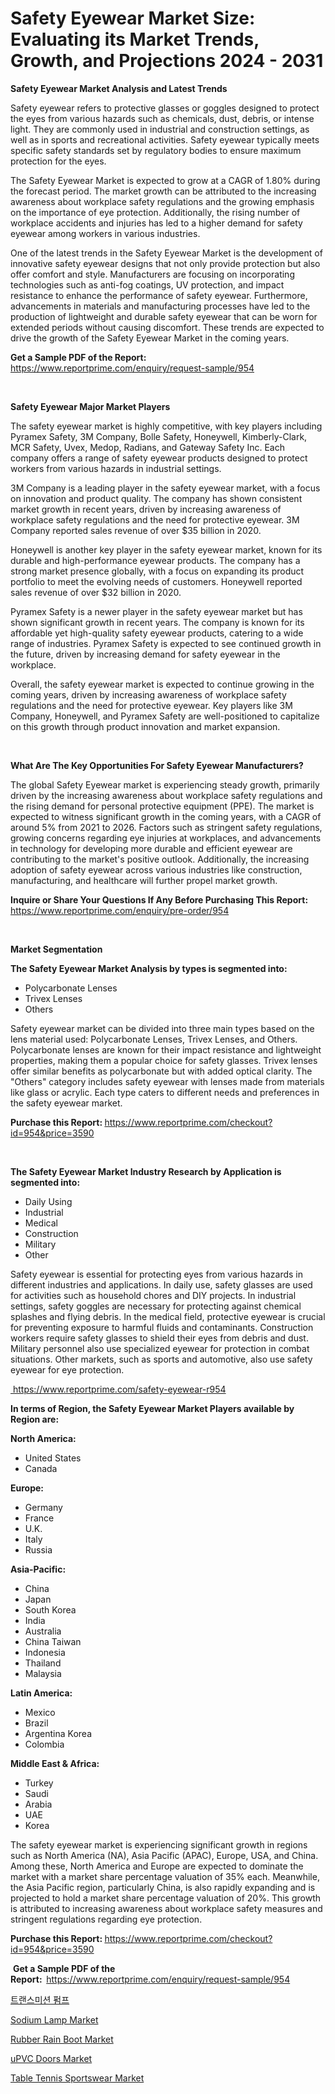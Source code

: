 <p><h1>Safety Eyewear Market Size: Evaluating its Market Trends, Growth, and Projections 2024 - 2031</h1></p><p><strong>Safety Eyewear Market Analysis and Latest Trends</strong></p>
<p><p>Safety eyewear refers to protective glasses or goggles designed to protect the eyes from various hazards such as chemicals, dust, debris, or intense light. They are commonly used in industrial and construction settings, as well as in sports and recreational activities. Safety eyewear typically meets specific safety standards set by regulatory bodies to ensure maximum protection for the eyes.</p><p>The Safety Eyewear Market is expected to grow at a CAGR of 1.80% during the forecast period. The market growth can be attributed to the increasing awareness about workplace safety regulations and the growing emphasis on the importance of eye protection. Additionally, the rising number of workplace accidents and injuries has led to a higher demand for safety eyewear among workers in various industries.</p><p>One of the latest trends in the Safety Eyewear Market is the development of innovative safety eyewear designs that not only provide protection but also offer comfort and style. Manufacturers are focusing on incorporating technologies such as anti-fog coatings, UV protection, and impact resistance to enhance the performance of safety eyewear. Furthermore, advancements in materials and manufacturing processes have led to the production of lightweight and durable safety eyewear that can be worn for extended periods without causing discomfort. These trends are expected to drive the growth of the Safety Eyewear Market in the coming years.</p></p>
<p><strong>Get a Sample PDF of the Report:&nbsp;</strong> <a href="https://www.reportprime.com/enquiry/request-sample/954">https://www.reportprime.com/enquiry/request-sample/954</a></p>
<p>&nbsp;</p>
<p><strong>Safety Eyewear Major Market Players</strong></p>
<p><p>The safety eyewear market is highly competitive, with key players including Pyramex Safety, 3M Company, Bolle Safety, Honeywell, Kimberly-Clark, MCR Safety, Uvex, Medop, Radians, and Gateway Safety Inc. Each company offers a range of safety eyewear products designed to protect workers from various hazards in industrial settings.</p><p>3M Company is a leading player in the safety eyewear market, with a focus on innovation and product quality. The company has shown consistent market growth in recent years, driven by increasing awareness of workplace safety regulations and the need for protective eyewear. 3M Company reported sales revenue of over $35 billion in 2020.</p><p>Honeywell is another key player in the safety eyewear market, known for its durable and high-performance eyewear products. The company has a strong market presence globally, with a focus on expanding its product portfolio to meet the evolving needs of customers. Honeywell reported sales revenue of over $32 billion in 2020.</p><p>Pyramex Safety is a newer player in the safety eyewear market but has shown significant growth in recent years. The company is known for its affordable yet high-quality safety eyewear products, catering to a wide range of industries. Pyramex Safety is expected to see continued growth in the future, driven by increasing demand for safety eyewear in the workplace.</p><p>Overall, the safety eyewear market is expected to continue growing in the coming years, driven by increasing awareness of workplace safety regulations and the need for protective eyewear. Key players like 3M Company, Honeywell, and Pyramex Safety are well-positioned to capitalize on this growth through product innovation and market expansion.</p></p>
<p>&nbsp;</p>
<p><strong>What Are The Key Opportunities For Safety Eyewear Manufacturers?</strong></p>
<p><p>The global Safety Eyewear market is experiencing steady growth, primarily driven by the increasing awareness about workplace safety regulations and the rising demand for personal protective equipment (PPE). The market is expected to witness significant growth in the coming years, with a CAGR of around 5% from 2021 to 2026. Factors such as stringent safety regulations, growing concerns regarding eye injuries at workplaces, and advancements in technology for developing more durable and efficient eyewear are contributing to the market's positive outlook. Additionally, the increasing adoption of safety eyewear across various industries like construction, manufacturing, and healthcare will further propel market growth.</p></p>
<p><strong>Inquire or Share Your Questions If Any Before Purchasing This Report:</strong> <a href="https://www.reportprime.com/enquiry/pre-order/954">https://www.reportprime.com/enquiry/pre-order/954</a></p>
<p>&nbsp;</p>
<p><strong>Market Segmentation</strong></p>
<p><strong>The Safety Eyewear Market Analysis by types is segmented into:</strong></p>
<p><ul><li>Polycarbonate Lenses</li><li>Trivex Lenses</li><li>Others</li></ul></p>
<p><p>Safety eyewear market can be divided into three main types based on the lens material used: Polycarbonate Lenses, Trivex Lenses, and Others. Polycarbonate lenses are known for their impact resistance and lightweight properties, making them a popular choice for safety glasses. Trivex lenses offer similar benefits as polycarbonate but with added optical clarity. The "Others" category includes safety eyewear with lenses made from materials like glass or acrylic. Each type caters to different needs and preferences in the safety eyewear market.</p></p>
<p><strong>Purchase this Report:&nbsp;</strong><a href="https://www.reportprime.com/checkout?id=954&price=3590">https://www.reportprime.com/checkout?id=954&price=3590</a></p>
<p>&nbsp;</p>
<p><strong>The Safety Eyewear Market Industry Research by Application is segmented into:</strong></p>
<p><ul><li>Daily Using</li><li>Industrial</li><li>Medical</li><li>Construction</li><li>Military</li><li>Other</li></ul></p>
<p><p>Safety eyewear is essential for protecting eyes from various hazards in different industries and applications. In daily use, safety glasses are used for activities such as household chores and DIY projects. In industrial settings, safety goggles are necessary for protecting against chemical splashes and flying debris. In the medical field, protective eyewear is crucial for preventing exposure to harmful fluids and contaminants. Construction workers require safety glasses to shield their eyes from debris and dust. Military personnel also use specialized eyewear for protection in combat situations. Other markets, such as sports and automotive, also use safety eyewear for eye protection.</p></p>
<p><a href="https://www.reportprime.com/safety-eyewear-r954">&nbsp;https://www.reportprime.com/safety-eyewear-r954</a></p>
<p><strong>In terms of Region, the Safety Eyewear Market Players available by Region are:</strong></p>
<p>
    <p> <strong> North America: </strong>
        <ul>
            <li>United States</li>
            <li>Canada</li>
        </ul>
        </p> 
    <p> <strong> Europe: </strong>
        <ul>
            <li>Germany</li>
            <li>France</li>
            <li>U.K.</li>
            <li>Italy</li>
            <li>Russia</li>
        </ul>
        </p> 
    <p> <strong> Asia-Pacific: </strong>
        <ul>
            <li>China</li>
            <li>Japan</li>
            <li>South Korea</li>
            <li>India</li>
            <li>Australia</li>
            <li>China Taiwan</li>
            <li>Indonesia</li>
            <li>Thailand</li>
            <li>Malaysia</li>
        </ul>
        </p> 
    <p> <strong> Latin America: </strong>
        <ul>
            <li>Mexico</li>
            <li>Brazil</li>
            <li>Argentina Korea</li>
            <li>Colombia</li>
        </ul>
        </p> 
    <p> <strong> Middle East & Africa: </strong>
        <ul>
            <li>Turkey</li>
            <li>Saudi</li>
            <li>Arabia</li>
            <li>UAE</li>
            <li>Korea</li>
        </ul>
    </p>
    </p>
<p><p>The safety eyewear market is experiencing significant growth in regions such as North America (NA), Asia Pacific (APAC), Europe, USA, and China. Among these, North America and Europe are expected to dominate the market with a market share percentage valuation of 35% each. Meanwhile, the Asia Pacific region, particularly China, is also rapidly expanding and is projected to hold a market share percentage valuation of 20%. This growth is attributed to increasing awareness about workplace safety measures and stringent regulations regarding eye protection.</p></p>
<p><strong>Purchase this Report: </strong><a href="https://www.reportprime.com/checkout?id=954&price=3590">https://www.reportprime.com/checkout?id=954&price=3590</a></p>
<p>&nbsp;<strong>Get a Sample PDF of the Report:&nbsp;&nbsp;</strong><a href="https://www.reportprime.com/enquiry/request-sample/954">https://www.reportprime.com/enquiry/request-sample/954</a></p>
<p><strong></strong></p>
<p><p><a href="https://github.com/AidenReinger/Market-Research-Report-List-1/blob/main/553915668230.md">트랜스미션 펌프</a></p><p><a href="https://github.com/RyleeBauch2023/Market-Research-Report-List-1/blob/main/sodium-lamp-market.md">Sodium Lamp Market</a></p><p><a href="https://issuu.com/reportprime-2/docs/rubber-rain-boot-market-size-2030.pptx">Rubber Rain Boot Market</a></p><p><a href="https://issuu.com/reportprime-2/docs/upvc-doors-market-size-2030.pptx">uPVC Doors Market</a></p><p><a href="https://github.com/Sarissaschmalingtr6fz2739/Market-Research-Report-List-2/blob/main/table-tennis-sportswear-market.md">Table Tennis Sportswear Market</a></p></p>